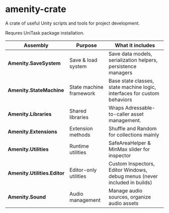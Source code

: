 # amenity-crate
A crate of useful Unity scripts and tools for project development.

Requres UniTask package installation.


| Assembly                   | Purpose                 | What it includes                                                          |
| -------------------------- | ----------------------- | ------------------------------------------------------------------------- |
| **Amenity.SaveSystem**       | Save & load system      | Save data models, serialization helpers, persistence managers             |
| **Amenity.StateMachine**     | State machine framework | Base state classes, state machine logic, interfaces for custom behaviors  |
| **Amenity.Libraries**        | Shared libraries        | Wraps Adressable-to-caller asset management.                  |
| **Amenity.Extensions**       | Extension methods       | Shuffle and Random for collections mainly                             | 
| **Amenity.Utilities**        | Runtime utilities       | SafeAreaHelper & MinMax slider for inspector
| **Amenity.Utilities.Editor** | Editor-only utilities   | Custom Inspectors, Editor Windows, debug menus (never included in builds) |
| **Amenity.Sound**            | Audio management        | Manage audio sources, organize audio assets                 |

